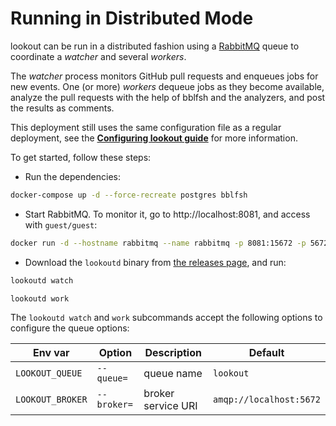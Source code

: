 # Running in Distributed Mode

lookout can be run in a distributed fashion using a [RabbitMQ](https://www.rabbitmq.com/) queue to coordinate a _watcher_ and several _workers_.

The _watcher_ process monitors GitHub pull requests and enqueues jobs for new events. One (or more) _workers_ dequeue jobs as they become available, analyze the pull requests with the help of bblfsh and the analyzers, and post the results as comments.

This deployment still uses the same configuration file as a regular deployment, see the [**Configuring lookout guide**](docs/configuration.md) for more information.

To get started, follow these steps:

- Run the dependencies:
```bash
docker-compose up -d --force-recreate postgres bblfsh
```
- Start RabbitMQ. To monitor it, go to http://localhost:8081, and access with `guest/guest`:
```bash
docker run -d --hostname rabbitmq --name rabbitmq -p 8081:15672 -p 5672:5672 rabbitmq:3-management
```
- Download the `lookoutd` binary from [the releases page](https://github.com/src-d/lookout/releases), and run:
```bash
lookoutd watch

lookoutd work
```

The `lookoutd watch` and `work` subcommands accept the following options to configure the queue options:

| Env var | Option | Description | Default |
| -- | -- | -- | -- |
| `LOOKOUT_QUEUE`  | `--queue=`  | queue name | `lookout` |
| `LOOKOUT_BROKER` | `--broker=` | broker service URI | `amqp://localhost:5672` |
